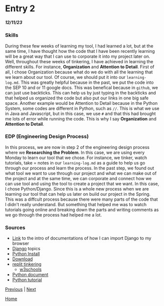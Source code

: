 # Entry 2
##### 12/11/23

### Skills
During these few weeks of learning my tool, I had learned a lot, but at the same time, I have thought how the code that I have been recently learning will be a great way that I can use to corporate it into my project later on. Well, throughout these weeks of tinkering, I have achieved in learning the different skills. For instance, **Organization** and **Attention to Detail**. First of all, I chose Organization because what do we do with all the learning that we learn about our tool. Of course, we should put it into our `learning-log.md`. This was greatly helpful because in the past, we put the code into the SEP 10 and or 11 google docs. This was benefical because in `github`, we can just use backticks. This can help us by just typing in the backticks and that helped us organized the code but also put our links in one big safe space. Another example would be Attention to Detail because in the Python System, some codes are different in Python, such as `//`. This is what we use in Java and Javascript, but in this case, we use `#` and that this had brought me lots of error while running the code. This is why I say **Organization** and **Attention to Detail**.

### EDP (Engineering Design Process)
In this process, we are now in step 2 of the engineering design process where we **Researching the Problem**. In this case, we are using every Monday to learn our tool that we chose. For instance, we tinker, watch tutorials, take = notes in our `learning-log.md` as a guide to help us go through our process and learn the process. In the past step, we found out what tool we want to use through our project and what we can make out of the project and at the same time, we can corporate and connect how we can use tool and using the tool to create a project that we want. In this case, I chose Python/Django. Since this is a whole new process when we are learning our tool that can help us later on build our project in the Spring. This was a diffcult process because there were many parts of the code that I didn't really understand. But something that helped me was to watch tutorials going online and breaking down the parts and writing comments as we go through the process had helped me a lot. 

### Sources
 * [Link](https://docs.djangoproject.com/en/4.2/) to the intro of documentations of how I can import Django to my browser
 * [Django](https://docs.djangoproject.com/en/4.2/topics/) topics
 * [Python Install](https://www.youtube.com/watch?v=fM6Cv9Wm0vw&t=173s)
 * [Download](https://www.python.org/downloads/)
 * [replit tinkering](https://replit.com/@jessicay1464/GlisteningGloomyEvaluations#main.py)
   * [w3schools](https://www.w3schools.com/python/trypython.asp?filename=demo_ref_string_upper)
 * [Python document](https://docs.python.org/3/tutorial/index.html)
 * [Python tutorial](https://www.youtube.com/watch?v=hEgO047GxaQ&list=PLsyeobzWxl7poL9JTVyndKe62ieoN-MZ3&index=2)

[Previous](entry01.md) | [Next](entry03.md)

[Home](../README.md)